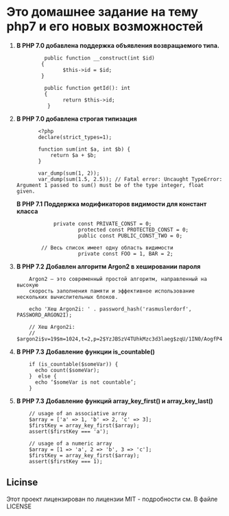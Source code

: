<h1>Это домашнее задание на тему php7 и его новых возможностей</h1>
<ol>
    <li>
        <b>В PHP 7.0 добавлена поддержка объявления возвращаемого типа. </b><br>
        
             public function __construct(int $id)
            {
                   $this->id = $id;
            }

             public function getId(): int
             {
                   return $this->id;
              }
   </li>
    <li>
           <b>В PHP 7.0 добавлена строгая типизация </b><br>
           
           
           
           <?php
           declare(strict_types=1);
           
           function sum(int $a, int $b) {
               return $a + $b;
           }
           
           var_dump(sum(1, 2));
           var_dump(sum(1.5, 2.5)); // Fatal error: Uncaught TypeError: Argument 1 passed to sum() must be of the type integer, float given.

   

   </li>
           <b>В PHP 7.1 Поддержка модификаторов видимости для констант класса </b><br>
            
            
            
            	private const PRIVATE_CONST = 0;
                    	protected const PROTECTED_CONST = 0;
                    	public const PUBLIC_CONST_TWO = 0;
             
            // Весь список имеет одну область видимости
                    	private const FOO = 1, BAR = 2;

   <li>
          <b>В PHP 7.2 Добавлен алгоритм Argon2 в хешировании пароля </b><br>
        
        
        Argon2 — это современный простой алгоритм, направленный на высокую 
        скорость заполнения памяти и эффективное использование нескольких вычислительных блоков.
        
        echo 'Хеш Argon2i: ' . password_hash('rasmuslerdorf', PASSWORD_ARGON2I);
        
        // Хеш Argon2i:
        // $argon2i$v=19$m=1024,t=2,p=2$YzJBSzV4TUhkMzc3d3laeg$zqU/1IN0/AogfP4cmSJI1vc8lpXRW9/S0sYY2i2jHT0


        
   </li>
   <li>
        <b>В PHP 7.3 Добавление функции is_countable() </b><br>
   
        if (is_countable($someVar)) {  
          echo count($someVar);  
        }  else {
          echo ‘$someVar is not countable’;  
        }

   
   </li>
   <LI>
        <b>В PHP 7.3 Добавление функций array_key_first() и array_key_last()</b><br>
        
        // usage of an associative array
        $array = ['a' => 1, 'b' => 2, 'c' => 3];
        $firstKey = array_key_first($array);
        assert($firstKey === 'a');
        
        // usage of a numeric array
        $array = [1 => 'a', 2 => 'b', 3 => 'c'];
        $firstKey = array_key_first($array);
        assert($firstKey === 1);
        
        
   </LI>
    
</ol>


<h2>Licinse</h2>
Этот проект лицензирован по лицензии MIT - подробности см. В файле LICENSE